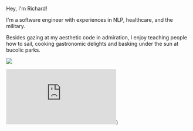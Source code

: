 Hey, I'm Richard!

I'm a software engineer with experiences in NLP, healthcare, and the military. 

Besides gazing at my aesthetic code in admiration, I enjoy teaching people how to sail, cooking gastronomic delights and basking under the sun at bucolic parks. 

![](https://komarev.com/ghpvc/?username=richardyoungdev)

![](https://gifdb.com/gif/cute-pikachu-squishing-his-chubby-cheeks-njvvhhfevt86cwwh.html))




<!---
richardyoungdev/richardyoungdev is a ✨ special ✨ repository because its `README.md` (this file) appears on your GitHub profile.
You can click the Preview link to take a look at your changes.
--->
